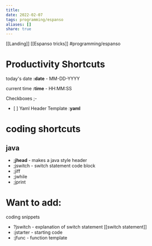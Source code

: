 ```yaml
---
title: 
date: 2022-02-07
tags: programming/espanso
aliases: []
share: true
---
```

[[Landing]]
[[Espanso tricks]] #programming/espanso 

#  Productivity Shortcuts
today's date
**:date** - MM-DD-YYYY

current time
**:time** - HH:MM:SS

Checkboxes
;- 
- [ ] 
Yaml Header Template
:**yaml**


# coding shortcuts
 ## java
 - **;jhead** - makes a java style header
 - ;jswitch - switch statement code block
 - ;jiff
 - ;jwhile
 - ;jprint

# Want to add:
coding snippets
 - ?jswitch - explanation of switch statement [[switch statement]]
 - :jstarter - starting code
 - :jfunc - function template